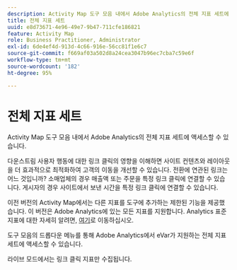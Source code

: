 ```yaml
---
description: Activity Map 도구 모음 내에서 Adobe Analytics의 전체 지표 세트에 액세스할 수 있습니다.
title: 전체 지표 세트
uuid: e8d73671-4e96-49e7-9b47-711cfe186821
feature: Activity Map
role: Business Practitioner, Administrator
exl-id: 6de4ef4d-913d-4c66-916e-56cc81f1e6c7
source-git-commit: f669af03a502d8a24cea3047b96ec7cba7c59e6f
workflow-type: tm+mt
source-wordcount: '182'
ht-degree: 95%

---
```


# 전체 지표 세트

Activity Map 도구 모음 내에서 Adobe Analytics의 전체 지표 세트에 액세스할 수 있습니다.

다운스트림 사용자 행동에 대한 링크 클릭의 영향을 이해하면 사이트 컨텐츠와 레이아웃을 더 효과적으로 최적화하여 고객의 이동을 개선할 수 있습니다. 전환에 연관된 링크는 어느 것입니까? 소매업체의 경우 매출액 또는 주문을 특정 링크 클릭에 연결할 수 있습니다. 게시자의 경우 사이트에서 보낸 시간을 특정 링크 클릭에 연결할 수 있습니다.

이전 버전의 Activity Map에서는 다른 지표를 도구에 추가하는 제한된 기능을 제공했습니다. 이 버전은 Adobe Analytics에 있는 모든 지표를 지원합니다. Analytics 표준 지표에 대한 자세히 알려면, [여기](https://experienceleague.adobe.com/docs/analytics/components/variables/metrics/metricslist.html)로 이동하십시오.

도구 모음의 드롭다운 메뉴를 통해 Adobe Analytics에서 eVar가 지원하는 전체 지표 세트에 액세스할 수 있습니다.

라이브 모드에서는 링크 클릭 지표만 수집됩니다.
